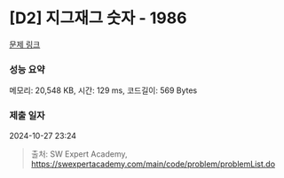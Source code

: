 # [D2] 지그재그 숫자 - 1986 

[문제 링크](https://swexpertacademy.com/main/code/problem/problemDetail.do?contestProbId=AV5PxmBqAe8DFAUq) 

### 성능 요약

메모리: 20,548 KB, 시간: 129 ms, 코드길이: 569 Bytes

### 제출 일자

2024-10-27 23:24



> 출처: SW Expert Academy, https://swexpertacademy.com/main/code/problem/problemList.do
